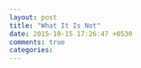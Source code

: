 ```yaml
---
layout: post
title: "What It Is Not"
date: 2015-10-15 17:26:47 +0530
comments: true
categories: 
---
```

